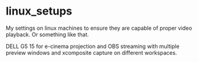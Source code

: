 # linux_setups
My settings on linux machines to ensure they are capable of proper video playback. Or something like that. 

DELL G5 15 for e-cinema projection and OBS streaming with multiple preview windows and xcomposite capture on different workspaces.
